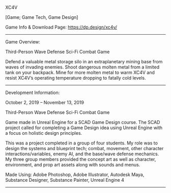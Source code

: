 XC4V

[Game; Game Tech, Game Design]

Game Info & Download Page: https://dp.design/xc4v/

___________

Game Overview:

Third-Person Wave Defense Sci-Fi Combat Game

Defend a valuable metal storage silo in an extraplanetary mining base from waves of invading enemies. Shoot dangerous molten metal from a limited tank on your backpack. Mine for more molten metal to warm XC4V and resist XC4V’s operating temperature dropping to fatally cold levels.

___________

Development Information:

October 2, 2019 – November 13, 2019

Third-Person Wave Defense Sci-Fi Combat Game

Game made in Unreal Engine for a SCAD Game Design course. The SCAD project called for completing a Game Design idea using Unreal Engine with a focus on holistic design principles.

This was a project completed in a group of four students. My role was to design the systems and blueprint tech; combat, movement, other character interactions/variables, enemy AI, and the base/wave defense mechanics. My three group members provided the concept art as well as character, environment, and prop art assets along with sounds and menus.

Made Using: Adobe Photoshop, Adobe Illustrator, Autodesk Maya, Substance Designer, Substance Painter, Unreal Engine 4

___________
